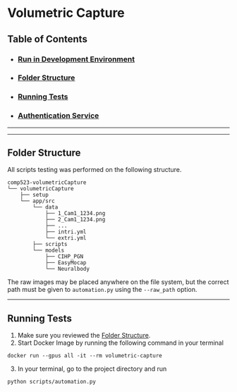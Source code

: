 # Volumetric Capture

## Table of Contents
* ### [Run in Development Environment](#installation-1)
* ### [Folder Structure](#folder-structure-1)
* ### [Running Tests](#running-tests-1)
* ### [Authentication Service](./documentation/auth-service/AuthenticationService.md)
---


---
## Folder Structure
All scripts testing was performed on the following structure.
```
comp523-volumetricCapture
└── volumetricCapture
    ├── setup
    └── app/src
        └── data
            ├── 1_Cam1_1234.png
            ├── 2_Cam1_1234.png
            ├── ...
            ├── intri.yml
            └── extri.yml
        ├── scripts
        └── models
            ├── CIHP_PGN
            ├── EasyMocap
            └── Neuralbody
```
The raw images may be placed anywhere on the file system, but the correct path must be given to `automation.py` using the `--raw_path` option.

---
## Running Tests

1. Make sure you reviewed the [Folder Structure](#folder-structure-1).
2. Start Docker Image by running the following command in your terminal
```
docker run --gpus all -it --rm volumetric-capture
```
3. In your terminal, go to the project directory and run
```shell
python scripts/automation.py
```
